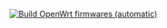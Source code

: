 [![Build OpenWrt firmwares (automatic)](https://github.com/libnumafly/OpenWrtBuild/actions/workflows/build.automatic.yml/badge.svg)](https://github.com/libnumafly/OpenWrtBuild/actions/workflows/build.automatic.yml)
